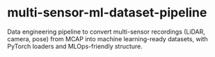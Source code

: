 # multi-sensor-ml-dataset-pipeline
Data engineering pipeline to convert multi-sensor recordings (LiDAR, camera, pose) from MCAP into machine learning-ready datasets, with PyTorch loaders and MLOps-friendly structure.
